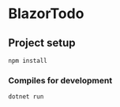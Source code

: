 # BlazorTodo

## Project setup
```
npm install
```

### Compiles for development
```
dotnet run
```
